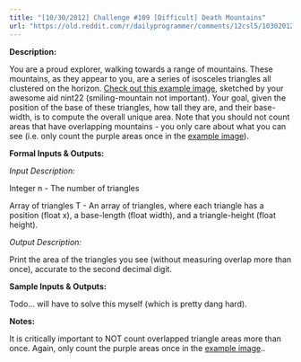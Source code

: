 ```yaml
---
title: "[10/30/2012] Challenge #109 [Difficult] Death Mountains"
url: "https://old.reddit.com/r/dailyprogrammer/comments/12csl5/10302012_challenge_109_difficult_death_mountains/"
---
```


**Description:**

You are a proud explorer, walking towards a range of mountains. These mountains, as they appear to you, are a series of isosceles triangles all clustered on the horizon. [Check out this example image](http://imgur.com/a/lyhMt), sketched by your awesome aid nint22 (smiling-mountain not important). Your goal, given the position of the base of these triangles, how tall they are, and their base-width, is to compute the overall unique area. Note that you should not count areas that have overlapping mountains - you only care about what you can see (i.e. only count the purple areas once in the [example image](http://imgur.com/a/lyhMt)).

**Formal Inputs & Outputs:**

*Input Description:*

Integer n - The number of triangles

Array of triangles T - An array of triangles, where each triangle has a position (float x), a base-length (float width), and a triangle-height (float height).

*Output Description:*

Print the area of the triangles you see (without measuring overlap more than once), accurate to the second decimal digit.

**Sample Inputs & Outputs:**

Todo... will have to solve this myself (which is pretty dang hard).

**Notes:**

It is critically important to NOT count overlapped triangle areas more than once. Again, only count the purple areas once in the [example image](http://imgur.com/a/lyhMt)..